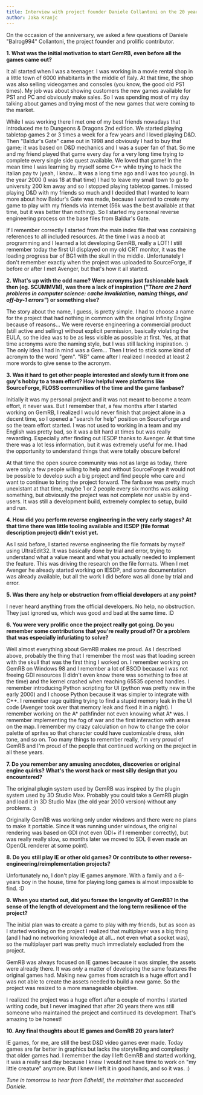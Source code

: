 ```yaml
---
title: Interview with project founder Daniele Collantoni on the 20 year anniversary of GemRB
author: Jaka Kranjc
---
```


On the occasion of the anniversary, we asked a few questions of Daniele "Balrog994"
Collantoni, the project founder and prolific contributor.

**1. What was the initial motivation to start GemRB, even before all the
games came out?**

It all started when I was a teenager. I was working in a movie rental shop
in a little town of 6000 inhabitants in the middle of Italy. At that time,
the shop was also selling videogames and consoles (you know, the good old
PS1 times). My job was about showing customers the new games available for
PS1 and PC and obviously make sales. So I was spending most of my day
talking about games and trying most of the new games that were coming to
the market.

While I was working there I met one of my best friends nowadays that
introduced me to Dungeons & Dragons 2nd edition. We started playing
tabletop games 2 or 3 times a week for a few years and I loved playing D&D.
Then "Baldur's Gate" came out in 1998 and obviously I had to buy that game;
it was based on D&D mechanics and I was a super fan of that. So me and my
friend played that game every day for a very long time trying to complete
every single side quest available. We loved that game! In the mean time I
was learning by myself some C++ while trying to hack the italian pay tv
(yeah, I know... It was a long time ago and I was too young). In the year
2000 (I was 18 at that time) I had to leave my small town to go to
university 200 km away and so I stopped playing tabletop games. I missed
playing D&D with my friends so much and I decided that I wanted to learn
more about how Baldur's Gate was made, because I wanted to create my game
to play with my friends via internet (56k was the best available at that
time, but it was better than nothing). So I started my personal reverse
engineering process on the base files from Baldur's Gate.

If I remember correctly I started from the main index file that was
containing references to all included resources. At the time I was a
noob at programming and I learned a lot developing GemRB, really a LOT!
I still remember today the first UI displayed on my old CRT monitor, it
was the loading progress bar of BG1 with the skull in the middle.
Unfortunately I don't remember exactly when the project was uploaded to
SourceForge, if before or after I met Avenger, but that's how it all
started.

**2. What's up with the odd name? Were acronyms just fashionable back then
 (eg. SCUMMVM), was there a lack of inspiration (*"There
 are 2 hard problems in computer science: cache invalidation, naming things,
 and off-by-1 errors"*) or something else?**
  
The story about the name, I guess, is pretty simple. I had to choose a
name for the project that had nothing in common with the original Infinity
Engine because of reasons... We were reverse engineering a commercial
product (still active and selling) without explicit permission, basically
violating the EULA, so the idea was to be as less visible as possible at
first. Yes, at that time acronyms were the naming style, but I was still
lacking inspiration. :) The only idea I had in mind was a Gem... Then I
tried to stick some kind of acronym to the word "gem". "RB" came after I
realized I needed at least 2 more words to give sense to the acronym.


**3. Was it hard to get other people interested and slowly turn it from
 one guy's hobby to a team effort? How helpful were platforms like
 SourceForge, FLOSS communities of the time and the game fanbase?**

Initially it was my personal project and it was not meant to become a
team effort, it never was. But I remember that, a few months after I
started working on GemRB, I realized I would never finish that project
alone in a decent time, so I opened a "search for help" position on
SourceForge and so the team effort started. I was not used to working
in a team and my English was pretty bad, so it was a bit hard at times
but was really rewarding. Especially after finding out IESDP thanks to
Avenger. At that time there was a lot less information, but it was
extremely useful for me. I had the opportunity to understand things
that were totally obscure before! 

At that time the open source
community was not as large as today, there were only a few people
willing to help and without SourceForge it would not be possible to
develop such a big project and find people who care and want to 
continue to bring the project forward. The fanbase was pretty much
unexistant at that time, maybe 1 or 2 people every six months was
asking something, but obviously the project was not complete nor usable
by end-users. It was still a development build, extremely complex to
setup, build and run.


**4. How did you perform reverse engineering in the very early stages? At
that time there was little tooling available and IESDP (file format
description project) didn't exist yet.**

As I said before, I started reverse engineering the file formats by myself
using UltraEdit32. It was basically done by trial and error, trying to
understand what a value meant and what you actually needed to implement
the feature. This was driving the research on the file formats. When I
met Avenger he already started working on IESDP, and some documentation
was already available, but all the work I did before was all done by trial
and error.


**5. Was there any help or obstruction from official developers at any
 point?**

I never heard anything from the official developers. No help, no
obstruction. They just ignored us, which was good and bad at the same
time. :D


**6. You were very prolific once the project really got going. Do you
 remember some contributions that you're really proud of? Or a
 problem that was especially infuriating to solve?**

Well almost everything about GemRB makes me proud. As I described above,
probably the thing that I remember the most was that loading screen with
the skull that was the first thing I worked on. I remember working on GemRB
on Windows 98 and I remember a lot of BSOD because I was not freeing GDI
resources (I didn't even know there was something to free at the time) and
the kernel crashed when reaching 65535 opened handles. I remember
introducing Python scripting for UI (python was pretty new in the early
2000) and I choose Python because it was simpler to integrate with C++. I
remember rage quitting trying to find a stupid memory leak in the UI code
(Avenger took over that memory leak and fixed it in a night). I remember
working on the A* pathfinder not even knowing what A* was. I remember
implementing the fog of war and the first interaction with areas on the map.
I remember my crazy calculation on how to change the color palette of
sprites so that character could have customizable dress, skin tone, and so
on. Too many things to remember really, I'm very proud of GemRB and I'm
proud of the people that continued working on the project in all these years.


**7. Do you remember any amusing anecdotes, discoveries or original
 engine quirks? What's the worst hack or most silly design that you
 encountered?**

The original plugin system used by GemRB was inspired by the plugin system
used by 3D Studio Max. Probably you could take a GemRB plugin and load it
in 3D Studio Max (the old year 2000 version) without any problems. :)

Originally GemRB was working only under windows and there were no plans to
make it portable. Since it was running under windows, the original rendering
was based on GDI (not even GDI+ if I remember correctly), but was really
really slow, so months later we moved to SDL (I even made an OpenGL renderer
at some point).


**8. Do you still play IE or other old games? Or contribute to other
 reverse-engineering/reimplementation projects?**

Unfortunately no, I don't play IE games anymore. With a family and a
6-years boy in the house, time for playing long games is almost impossible
to find. :D


**9. When you started out, did you forsee the longevity of GemRB? In the
sense of the length of development and the long term resilience of the
project?**

The initial plan was to create a game to play with my friends, but as soon
as I started working on the project I realized that multiplayer was a big
thing (and I had no networking knowledge at all... not even what a socket
was), so the multiplayer part was pretty much immediately excluded from the
project.

GemRB was always focused on IE games because it was simpler, the assets were
already there. It was *only* a matter of developing the same features the
original games had. Making new games from scratch is a huge effort and I was
not able to create the assets needed to build a new game. So the project was
resized to a more manageable objective.

I realized the project was a huge effort after a couple of months I started
writing code, but I never imagined that after 20 years there was still someone
who maintained the project and continued its development. That's amazing to
be honest!


**10. Any final thoughts about IE games and GemRB 20 years later?**

IE games, for me, are still the best D&D video games ever made. Today
games are far better in graphics but lacks the storytelling and complexity
that older games had. I remember the day I left GemRB and started working,
it was a really sad day because I knew I would not have time to work on
"my little creature" anymore. But I knew I left it in good hands, and so
it was. :)


_Tune in tomorrow to hear from Edheldil, the maintainer that succeeded Daniele._

